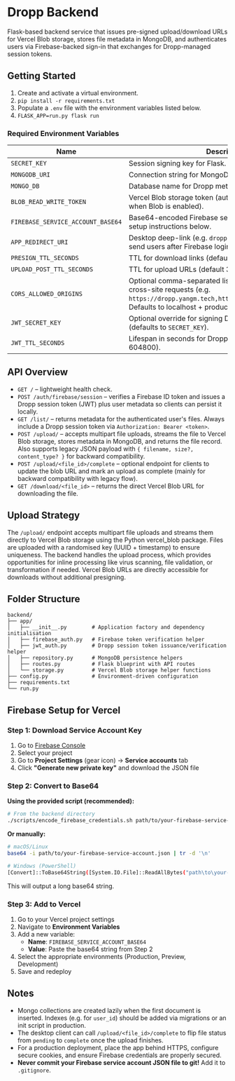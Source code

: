 # Dropp Backend

Flask-based backend service that issues pre-signed upload/download URLs for Vercel Blob storage, stores file metadata in MongoDB, and authenticates users via Firebase-backed sign-in that exchanges for Dropp-managed session tokens.

## Getting Started

1. Create and activate a virtual environment.
2. `pip install -r requirements.txt`
3. Populate a `.env` file with the environment variables listed below.
4. `FLASK_APP=run.py flask run`

### Required Environment Variables

| Name | Description |
| --- | --- |
| `SECRET_KEY` | Session signing key for Flask. |
| `MONGODB_URI` | Connection string for MongoDB (e.g. `mongodb+srv://...`). |
| `MONGO_DB` | Database name for Dropp metadata. |
| `BLOB_READ_WRITE_TOKEN` | Vercel Blob storage token (automatically injected by Vercel when Blob is enabled). |
| `FIREBASE_SERVICE_ACCOUNT_BASE64` | Base64-encoded Firebase service account JSON. See setup instructions below. |
| `APP_REDIRECT_URI` | Desktop deep-link (e.g. `dropp://auth/callback`) where we send users after Firebase login. |
| `PRESIGN_TTL_SECONDS` | TTL for download links (default 900). |
| `UPLOAD_POST_TTL_SECONDS` | TTL for upload URLs (default 3600). |
| `CORS_ALLOWED_ORIGINS` | Optional comma-separated list of allowed origins for cross-site requests (e.g. `https://dropp.yangm.tech,https://app.dropp.yangm.tech`). Defaults to localhost + production web domain. |
| `JWT_SECRET_KEY` | Optional override for signing Dropp session tokens (defaults to `SECRET_KEY`). |
| `JWT_TTL_SECONDS` | Lifespan in seconds for Dropp session tokens (default 604800). |

## API Overview

- `GET /` – lightweight health check.
- `POST /auth/firebase/session` – verifies a Firebase ID token and issues a Dropp session token (JWT) plus user metadata so clients can persist it locally.
- `GET /list/` – returns metadata for the authenticated user's files. Always include a Dropp session token via `Authorization: Bearer <token>`.
- `POST /upload/` – accepts multipart file uploads, streams the file to Vercel Blob storage, stores metadata in MongoDB, and returns the file record. Also supports legacy JSON payload with `{ filename, size?, content_type? }` for backward compatibility.
- `POST /upload/<file_id>/complete` – optional endpoint for clients to update the blob URL and mark an upload as complete (mainly for backward compatibility with legacy flow).
- `GET /download/<file_id>` – returns the direct Vercel Blob URL for downloading the file.

## Upload Strategy

The `/upload/` endpoint accepts multipart file uploads and streams them directly to Vercel Blob storage using the Python vercel_blob package. Files are uploaded with a randomised key (UUID + timestamp) to ensure uniqueness. The backend handles the upload process, which provides opportunities for inline processing like virus scanning, file validation, or transformation if needed. Vercel Blob URLs are directly accessible for downloads without additional presigning.

## Folder Structure

```
backend/
├── app/
│   ├── __init__.py        # Application factory and dependency initialisation
│   ├── firebase_auth.py   # Firebase token verification helper
│   ├── jwt_auth.py        # Dropp session token issuance/verification helper
│   ├── repository.py      # MongoDB persistence helpers
│   ├── routes.py          # Flask blueprint with API routes
│   └── storage.py         # Vercel Blob storage helper functions
├── config.py              # Environment-driven configuration
├── requirements.txt
└── run.py
```

## Firebase Setup for Vercel

### Step 1: Download Service Account Key

1. Go to [Firebase Console](https://console.firebase.google.com/)
2. Select your project
3. Go to **Project Settings** (gear icon) → **Service accounts** tab
4. Click **"Generate new private key"** and download the JSON file

### Step 2: Convert to Base64

**Using the provided script (recommended):**

```bash
# From the backend directory
./scripts/encode_firebase_credentials.sh path/to/your-firebase-service-account.json
```

**Or manually:**

```bash
# macOS/Linux
base64 -i path/to/your-firebase-service-account.json | tr -d '\n'

# Windows (PowerShell)
[Convert]::ToBase64String([System.IO.File]::ReadAllBytes("path\to\your-firebase-service-account.json"))
```

This will output a long base64 string.

### Step 3: Add to Vercel

1. Go to your Vercel project settings
2. Navigate to **Environment Variables**
3. Add a new variable:
   - **Name**: `FIREBASE_SERVICE_ACCOUNT_BASE64`
   - **Value**: Paste the base64 string from Step 2
4. Select the appropriate environments (Production, Preview, Development)
5. Save and redeploy


## Notes

- Mongo collections are created lazily when the first document is inserted. Indexes (e.g. for `user_id`) should be added via migrations or an init script in production.
- The desktop client can call `/upload/<file_id>/complete` to flip file status from `pending` to `complete` once the upload finishes.
- For a production deployment, place the app behind HTTPS, configure secure cookies, and ensure Firebase credentials are properly secured.
- **Never commit your Firebase service account JSON file to git!** Add it to `.gitignore`.
